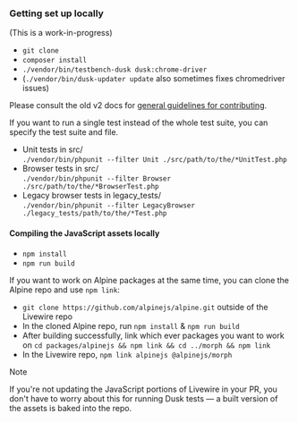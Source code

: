 
### Getting set up locally

(This is a work-in-progress)

* `git clone`
* `composer install`
* `./vendor/bin/testbench-dusk dusk:chrome-driver`
* (`./vendor/bin/dusk-updater update` also sometimes fixes chromedriver issues)

Please consult the old v2 docs for [general guidelines for contributing](https://laravel-livewire.com/docs/2.x/contribution-guide).

If you want to run a single test instead of the whole test suite, you can specify the test suite and file.

* Unit tests in src/ \
`./vendor/bin/phpunit --filter Unit ./src/path/to/the/*UnitTest.php`
* Browser tests in src/ \
`./vendor/bin/phpunit --filter Browser ./src/path/to/the/*BrowserTest.php`
* Legacy browser tests in legacy_tests/ \
`./vendor/bin/phpunit --filter LegacyBrowser ./legacy_tests/path/to/the/*Test.php`

#### Compiling the JavaScript assets locally

* `npm install`
* `npm run build`

If you want to work on Alpine packages at the same time, you can clone the Alpine repo and use `npm link`:

* `git clone https://github.com/alpinejs/alpine.git` outside of the Livewire repo
* In the cloned Alpine repo, run `npm install` & `npm run build`
* After building successfully, link which ever packages you want to work on `cd packages/alpinejs && npm link && cd ../morph && npm link`
* In the Livewire repo, `npm link alpinejs @alpinejs/morph`

> [!NOTE]
> If you're not updating the JavaScript portions of Livewire in your PR, you don't have to worry about this for running Dusk tests — a built version of the assets is baked into the repo.
